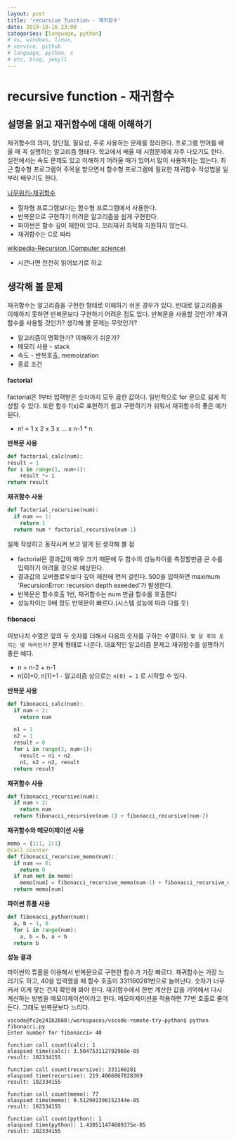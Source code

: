 ```yaml
---
layout: post
title: 'recursive function - 재귀함수'
date: 2019-10-16 23:00
categories: [language, python]
# os, windows, linux, 
# service, github
# language, python, c
# etc, blog, jekyll
---
```


# recursive function - 재귀함수

## 설명을 읽고 재귀함수에 대해 이해하기
재귀함수의 의미, 장단점, 필요성, 주로 사용하는 문제를 정리한다.
프로그램 언어를 배울 때 꼭 설명하는 알고리즘 형태다. 학교에서 배울 때 시험문제에 자주 나오기도 한다. 실전에서는 속도 문제도 있고 이해하기 어려울 때가 있어서 많이 사용하지는 않는다. 최근 함수형 프로그램이 주목을 받으면서 함수형 프로그램에 필요한 재귀함수 작성법을 일부러 배우기도 한다.

[나무위키-재귀함수](https://namu.wiki/w/%EC%9E%AC%EA%B7%80%ED%95%A8%EC%88%98)
* 절차형 프로그램보다는 함수형 프로그램에서 사용한다.
* 반복문으로 구현하기 어려운 알고리즘을 쉽게 구현한다.
* 파이썬은 함수 깊이 제한이 있다. 꼬리재귀 최적화 지원하지 않는다.
* 재귀함수는 C로 짜라

[wikipedia-Recursion (Computer science)](https://en.wikipedia.org/wiki/Recursion_(computer_science))
* 시간나면 천천히 읽어보기로 하고

## 생각해 볼 문제
재귀함수는 알고리즘을 구현한 형태로 이해하기 쉬운 경우가 있다. 반대로 알고리즘을 이해하지 못하면 반복문보다 구현하기 어려운 점도 있다. 반복문을 사용할 것인가? 재귀함수를 사용할 것인가? 생각해 볼 문제는 무엇인가?
* 알고리즘이 명확한가? 이해하기 쉬운가?
* 메모리 사용 - stack
* 속도 - 반복호출, memoization
* 종료 조건

#### factorial
factorial은 1부터 입력받은 숫자까지 모두 곱한 값이다. 일반적으로 for 문으로 쉽게 작성할 수 있다.
또한 함수 f(x)로 표현하기 쉽고 구현하기가 쉬워서 재귀함수의 좋은 예가 된다.
* n! = 1 x 2 x 3 x ... x n-1 * n

**반복문 사용**
```python
def factorial_calc(num):
result = 1
for i in range(1, num+1):
    result *= i
return result
```

**재귀함수 사용**
```python
def factorial_recursive(num):
  if num == 1:
    return 1
  return num * factorial_recursive(num-1)
```

실제 작성하고 동작시켜 보고 알게 된 생각해 볼 점
* factorial은 결과값이 매우 크기 때문에 두 함수의 성능차이를 측정할만큼 큰 수를 입력하기 어려울 것으로 예상한다.
* 결과값의 오버플로우보다 깊이 제한에 먼저 걸린다. 500을 입력하면 maximum 'RecursionError: recursion depth exeeded'가 발생한다.
* 반복문은 함수호출 1번, 재귀함수는 num 만큼 함수를 호출한다
* 성능차이는 9배 정도 반복문이 빠르다.(시스템 성능에 따라 다를 듯)

#### fibonacci
피보나치 수열은 앞의 두 숫자를 더해서 다음의 숫자를 구하는 수열이다.
```몇 달 후의 토끼는 몇 마리인가?``` 문제 형태로 나온다. 대표적인 알고리즘 문제고 재귀함수를 설명하기 좋은 예다.
* n = n-2 + n-1
* n[0]=0, n[1]=1 - 알고리즘 상으로는 ```n[0] = 1``` 로 시작할 수 있다.

**반복문 사용**

```python
def fibonacci_calc(num):
  if num < 2:
    return num

  n1 = 1
  n2 = 1
  result = 0
  for i in range(3, num+1):
    result = n1 + n2
    n1, n2 = n2, result
  return result
```

**재귀함수 사용**

```python
def fibonacci_recursive(num):
  if num < 2:
    return num
  return fibonacci_recursive(num-1) + fibonacci_recursive(num-2)
```


**재귀함수와 메모이제이션 사용**

```python
memo = {1:1, 2:1}
@call_counter
def fibonacci_recursive_memo(num):
  if num == 0:
    return 0
  if num not in memo:
    memo[num] = fibonacci_recursive_memo(num-1) + fibonacci_recursive_memo(num-2)
  return memo[num]
```


**파이썬 튜플 사용**

```python
def fibonacci_python(num):
  a, b = 1, 0
  for i in range(num):
    a, b = b, a + b
  return b
```

**성능 결과**

파이썬의 튜플을 이용해서 반복문으로 구현한 함수가 가장 빠르다.
재귀함수는 가장 느리기도 하고, 40을 입력했을 때 함수 호출이 331160281번으로 늘어난다. 숫자가 너무 커서 이게 맞는 건지 확인해 봐야 한다.
재귀함수에서 한번 계산한 값을 기억해서 다시 계산하는 방법을 메모이제이션이라고 한다. 메모이제이션을 적용하면 77번 호출로 줄어든다. 그래도 반복문보다 느리다.

```
vscode@fc2e241b2660:/workspaces/vscode-remote-try-python$ python fibonacci.py
Enter number for fibonacci> 40

function call count(calc): 1
elaspsed time(calc): 3.504753112792969e-05
result: 102334155

function call count(recursive): 331160281
elaspsed time(recursive): 219.4066867828369
result: 102334155

function call count(memo): 77
elaspsed time(memo): 9.512901306152344e-05
result: 102334155

function call count(python): 1
elaspsed time(python): 1.430511474609375e-05
result: 102334155
```
